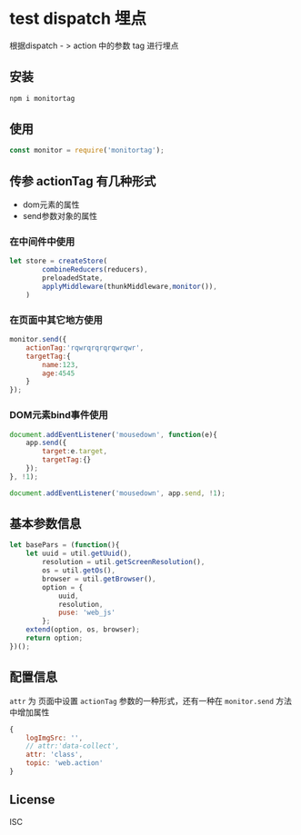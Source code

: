 # test dispatch 埋点

根据dispatch - > action 中的参数 tag 进行埋点


## 安装

```bash
npm i monitortag
```

## 使用

```js
const monitor = require('monitortag');
```

## 传参 actionTag 有几种形式

- dom元素的属性
- send参数对象的属性

### 在中间件中使用

```js
let store = createStore(
        combineReducers(reducers),
        preloadedState,
        applyMiddleware(thunkMiddleware,monitor()),
    )
```

### 在页面中其它地方使用

```js
monitor.send({
    actionTag:'rqwrqrqrqrqwrqwr',
    targetTag:{
        name:123,
        age:4545
    }
});
```

### DOM元素bind事件使用

```js
document.addEventListener('mousedown', function(e){
    app.send({
        target:e.target,
        targetTag:{}
    });
}, !1);
```

```js
document.addEventListener('mousedown', app.send, !1);
```

## 基本参数信息

```js
let basePars = (function(){
    let uuid = util.getUuid(),
        resolution = util.getScreenResolution(),
        os = util.getOs(),
        browser = util.getBrowser(),
        option = {
            uuid,
            resolution,
            puse: 'web_js'
        };
    extend(option, os, browser);
    return option;
})();
```

## 配置信息

`attr` 为 页面中设置 `actionTag` 参数的一种形式，还有一种在  `monitor.send` 方法 中增加属性

```js
{
    logImgSrc: '',
    // attr:'data-collect',
    attr: 'class',
    topic: 'web.action'
}
```

## License

ISC

